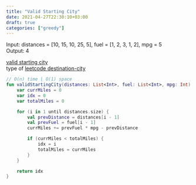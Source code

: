 ```yaml
---
title: "Valid Starting City"
date: 2021-04-27T22:30:10+03:00
draft: true
categories: ["greedy"]
---
```


Input: distances = [10, 15, 10, 25, 5], fuel = [1, 2, 3, 1, 2], mpg = 5 \
Output: 4

[valid starting city](https://github.com/solairerove/algs4-leprosorium/blob/master/src/main/kotlin/com/github/solairerove/algs4/leprosorium/greedy/ValidStartingCity.kt) \
type of [leetcode destination-city](https://leetcode.com/problems/destination-city/)

```kotlin
// O(n) time | O(1) space
fun validStartingCity(distances: List<Int>, fuel: List<Int>, mpg: Int): Int {
    var currMiles = 0
    var idx = 0
    var totalMiles = 0

    for (i in 1 until distances.size) {
        val prevDistance = distances[i - 1]
        val prevFuel = fuel[i - 1]
        currMiles += prevFuel * mpg - prevDistance

        if (currMiles < totalMiles) {
            idx = i
            totalMiles = currMiles
        }
    }

    return idx
}
```
